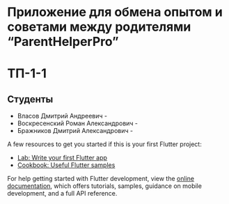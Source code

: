 # Приложение для обмена опытом и советами между родителями “ParentHelperPro”

# ТП-1-1

## Студенты
* Власов Дмитрий Андреевич -
* Воскресенский Роман Александрович - 
* Бражников Дмитрий Александрович -  

A few resources to get you started if this is your first Flutter project:

- [Lab: Write your first Flutter app](https://docs.flutter.dev/get-started/codelab)
- [Cookbook: Useful Flutter samples](https://docs.flutter.dev/cookbook)

For help getting started with Flutter development, view the
[online documentation](https://docs.flutter.dev/), which offers tutorials,
samples, guidance on mobile development, and a full API reference.
